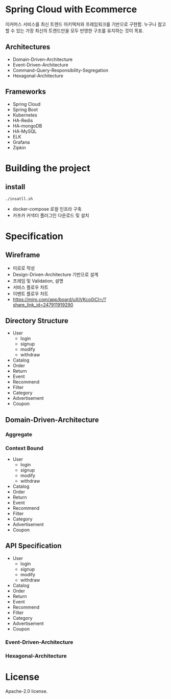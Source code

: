 # Spring Cloud with Ecommerce 

이커머스 서비스를 최신 트렌드 아키텍처와 프레임워크를 기반으로 구현함.
누구나 참고할 수 있는 가장 최신의 트렌드만을 모두 반영한 구조를 유지하는 것이 목표.

## Architectures

- Domain-Driven-Architecture
- Event-Driven-Architecture
- Command-Query-Responsibility-Segregation
- Hexagonal-Architecture

## Frameworks
- Spring Cloud
- Spring Boot
- Kubernetes
- HA-Redis
- HA-mongoDB
- HA-MySQL
- ELK
- Grafana
- Zipkin

# Building the project

## install

```
./insatll.sh
```
- docker-compose 로컬 인프라 구축
- 카프카 커넥터 플러그인 다운로드 및 설치

# Specification

## Wireframe

- 미로로 작성
- Design-Driven-Architecture 기반으로 설계
- 프레임 및 Validation, 설명
- 서비스 플로우 차트
- 이벤트 플로우 차트
- https://miro.com/app/board/uXjVKco0iCI=/?share_link_id=247911919290

## Directory Structure

- User
  - login
  - signup
  - modify
  - withdraw
- Catalog
- Order
- Return
- Event
- Recommend
- Filter
- Category
- Advertisement
- Coupon


## Domain-Driven-Architecture

### Aggregate

### Context Bound

- User
  - login
  - signup
  - modify
  - withdraw
- Catalog
- Order
- Return
- Event
- Recommend
- Filter
- Category
- Advertisement
- Coupon

## API Specification

- User
  - login
  - signup
  - modify
  - withdraw
- Catalog
- Order
- Return
- Event
- Recommend
- Filter
- Category
- Advertisement
- Coupon

### Event-Driven-Architecture

### Hexagonal-Architecture

# License

Apache-2.0 license.
